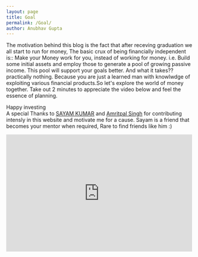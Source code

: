 ```yaml
---
layout: page
title: Goal
permalink: /Goal/
author: Anubhav Gupta
---
```

<style>
  /* body{ */
    /* background-image: url("https://i.postimg.cc/Vk125xM6/rupixen-com-67cnyou-8-Gk-unsplash.jpg"); */
  }
  body{
    background-image: url(https://i.postimg.cc/tgkVNk0N/marten-bjork-6d-W3xy-Qvc-YE-unsplash.jpg);
    -webkit-background-size: cover;
  -moz-background-size: cover;
  -o-background-size: cover;
  background-size: cover;
  }
  </style>
The motivation behind this blog is the fact that after receving graduation we all start to run for money, The basic crux of being financially independent is:: Make your Money work for you, instead of working for money.
i.e. Build some initial assets and employ those to generate a pool of growing passive income. This pool will support your goals better. And what it takes?? practically nothing. Because you are just a learned man with knowlwdge of exploiting various financial products.So let's explore the world of money together.
Take out 2 minutes to appreciate the video below and feel the essence of planning.

Happy investing
<br/>
A special Thanks to [SAYAM KUMAR](https://github.com/Sayam753) and [Amritpal Singh](https://github.com/Amritpal2001) for contributing intensly in this website and motivate me  for a cause. Sayam is a friend that becomes your mentor when required, Rare to find friends like him :)



<iframe width="500" height="315" src="https://www.youtube.com/embed/DHJED9XHblk" frameborder="0" allow="accelerometer; autoplay; encrypted-media; gyroscope; picture-in-picture" allowfullscreen></iframe>
